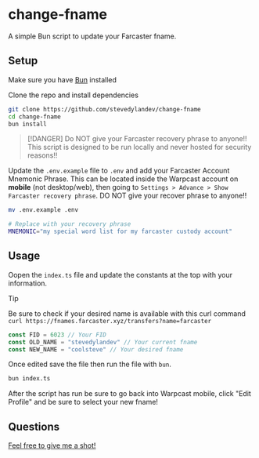 # change-fname

A simple Bun script to update your Farcaster fname.

## Setup

Make sure you have [Bun](https://bun.sh) installed

Clone the repo and install dependencies

```bash
git clone https://github.com/stevedylandev/change-fname
cd change-fname
bun install
```

> [!DANGER]
> Do NOT give your Farcaster recovery phrase to anyone!! This script is designed to be run locally and never hosted for security reasons!!

Update the `.env.example` file to `.env` and add your Farcaster Account Mnemonic Phrase. This can be located inside the Warpcast account on **mobile** (not desktop/web), then going to `Settings > Advance > Show Farcaster recovery phrase`. DO NOT give your recover phrase to anyone!!

```bash
mv .env.example .env
```

```bash .env
# Replace with your recovery phrase
MNEMONIC="my special word list for my farcaster custody account"
```

## Usage

Oopen the `index.ts` file and update the constants at the top with your information.

> [!TIP]
> Be sure to check if your desired name is available with this curl command
> `curl https://fnames.farcaster.xyz/transfers?name=farcaster`

```typescript index.ts
const FID = 6023 // Your FID
const OLD_NAME = "stevedylandev" // Your current fname
const NEW_NAME = "coolsteve" // Your desired fname
```

Once edited save the file then run the file with `bun`.

```bash
bun index.ts
```

After the script has run be sure to go back into Warpcast mobile, click "Edit Profile" and be sure to select your new fname!

## Questions

[Feel free to give me a shot!](https://warpcast.com/steveddylandev.eth)

